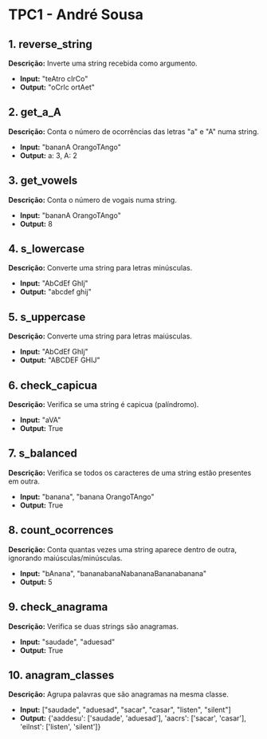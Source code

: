 # TPC1 - André Sousa

## 1. reverse_string
**Descrição:** Inverte uma string recebida como argumento.
- **Input:** "teAtro cIrCo"
- **Output:** "oCrIc ortAet"

## 2. get_a_A
**Descrição:** Conta o número de ocorrências das letras "a" e "A" numa string.
- **Input:** "bananA OrangoTAngo"
- **Output:** a: 3, A: 2

## 3. get_vowels
**Descrição:** Conta o número de vogais numa string.
- **Input:** "bananA OrangoTAngo"
- **Output:** 8

## 4. s_lowercase
**Descrição:** Converte uma string para letras minúsculas.
- **Input:** "AbCdEf GhIj"
- **Output:** "abcdef ghij"

## 5. s_uppercase
**Descrição:** Converte uma string para letras maiúsculas.
- **Input:** "AbCdEf GhIj"
- **Output:** "ABCDEF GHIJ"

## 6. check_capicua
**Descrição:** Verifica se uma string é capicua (palíndromo).
- **Input:** "aVA"
- **Output:** True

## 7. s_balanced
**Descrição:** Verifica se todos os caracteres de uma string estão presentes em outra.
- **Input:** "banana", "banana OrangoTAngo"
- **Output:** True

## 8. count_ocorrences
**Descrição:** Conta quantas vezes uma string aparece dentro de outra, ignorando maiúsculas/minúsculas.
- **Input:** "bAnana", "bananabanaNabananaBananabanana"
- **Output:** 5

## 9. check_anagrama
**Descrição:** Verifica se duas strings são anagramas.
- **Input:** "saudade", "aduesad"
- **Output:** True

## 10. anagram_classes
**Descrição:** Agrupa palavras que são anagramas na mesma classe.
- **Input:** ["saudade", "aduesad", "sacar", "casar", "listen", "silent"]
- **Output:** {'aaddesu': ['saudade', 'aduesad'], 'aacrs': ['sacar', 'casar'], 'eilnst': ['listen', 'silent']}

